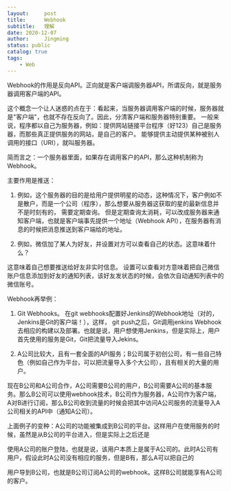 ```yaml
---
layout:     post
title:      Webhook
subtitle:   理解
date: 2020-12-07
author:     Jingming
status: public
catalog: true
tags:
    - Web
---
```


Webhook的作用是反向API。正向就是客户端调服务器API，所谓反向，就是服务器调用客户端的API。

这个概念一个让人迷惑的点在于：看起来，当服务器调用客户端的时候，服务器就是"客户端"，也就不存在反向了。因此，分清客户端和服务器特别重要。
一般来说，程序都以自己为服务器，例如：提供网站链接平台程序（好123）自己是服务器，而那些真正提供服务的网站，是自己的客户。
能够提供主动提供某种被别人调用的接口（URI），就叫服务器。

简而言之：一个服务器里面，如果存在调用客户的API，那么这种机制称为Webhook。

主要作用是推送：

1. 例如，这个服务器的目的是给用户提供明星的动态，这种情况下，客户例如不是散户，而是一个公司（程序），那么想要从服务器这获取的星的最新信息并不是时刻有的， 需要定期查询。
但是定期查询太消耗，可以改成服务器来通知客户端，也就是客户端事先提供一个地址（Webhook API），在服务器有消息的时候把消息推送到客户端给的地址。

2. 例如，微信加了某人为好友，并设置对方可以查看自己的状态。这意味着什么？

这意味着自己想要推送给好友非实时信息。 设置可以查看对方意味着把自己微信账户信息添加到好友的通知列表，该好友发状态的时候，会依次自动通知列表中的微信账号。

Webhook再举例： 

1. Git Webhooks。 在git webhooks配置好Jenkins的Webhook地址（对的，Jenkins是Git的客户端！），这样，
git push之后，Git调用jenkins Webhook去相应的构建以及部署。也就是说，用户想使用Jenkins，但是实际上，用户首先使用的服务是Git，Git把流量导入Jekins。

2. A公司比较大，且有一套全面的API服务；B公司属于初创公司，有一些自己特色（例如自己作为平台，可以把流量导入多个大公司），且有相关的大量的用户。

现在B公司和A公司合作，A公司需要B公司的用户，B公司需要A公司的基本服务。那么B公司可以使用webhook技术，B公司作为服务器，A公司作为客户端，A对B进行订阅，那么B公司收到流量的时候会把其中访问A公司服务的流量导入A公司相关的API中（通知A公司）。

上面例子的变种：A公司的功能被集成到B公司的平台。这样用户在使用服务的时候，虽然是从B公司的平台进入，但是实际上之后还是

使用A公司的账户登陆，也就是说，该用户本质上是属于A公司的。此时A公司有用户，假设此时A公司没有相应的服务，但是B有，那么A可以把自己的

用户导到B公司，也就是B公司订阅A公司的webhook。这样B公司就能享有A公司的客户。